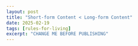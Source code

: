 ```yaml
---
layout: post
title: "Short-form Content < Long-form Content"
date: 2025-02-19
tags: [rules-for-living]
excerpt: "CHANGE ME BEFORE PUBLISHING"
---
```

